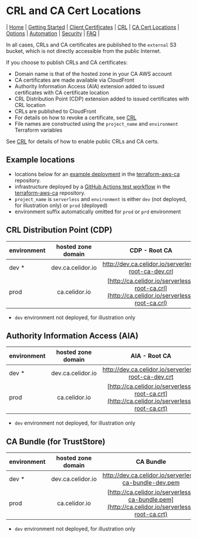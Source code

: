 # CRL and CA Cert Locations
| [Home](index.md) | [Getting Started](getting-started.md) | [Client Certificates](client-certificates.md) | [CRL](revocation.md) | [CA Cert Locations](locations.md) | [Options](options.md) | [Automation](automation.md) | [Security](security.md) | [FAQ](faq.md) |  

In all cases, CRLs and CA certificates are published to the `external` S3 bucket, which is not directly accessible from the public Internet.

If you choose to publish CRLs and CA certificates:
* Domain name is that of the hosted zone in your CA AWS account
* CA certificates are made available via CloudFront
* Authority Information Access (AIA) extension added to issued certificates with CA certificate location
* CRL Distribution Point (CDP) extension added to issued certificates with CRL location
* CRLs are published to CloudFront
* For details on how to revoke a certificate, see [CRL](crl.md)
* File names are constructed using the `project_name` and `environment` Terraform variables

See [CRL](crl.md) for details of how to enable public CRLs and CA certs.

## Example locations
* locations below for an [example deployment](../examples/rsa-public-crl) in the [terraform-aws-ca](https://github.com/q-solution/terraform-aws-ca) repository.
* infrastructure deployed by a [GitHub Actions test workflow](../.github/workflows/rsa_public_crl.yml) in the [terraform-aws-ca](https://github.com/q-solution/terraform-aws-ca) repository.
* `project_name` is `serverless` and `environment` is either `dev` (not deployed, for illustration only) or `prod` (deployed)
* environment suffix automatically omitted for `prod` or `prd` environment

## CRL Distribution Point (CDP)

| environment | hosted zone domain |                                       CDP - Root CA                                        |                                         CDP - Issuing CA                                         |
|-------------|:------------------:|:------------------------------------------------------------------------------------------:|:------------------------------------------------------------------------------------------------:|
| dev *       | dev.ca.celidor.io  |                    http://dev.ca.celidor.io/serverless-root-ca-dev.crl                     |                      http://dev.ca.celidor.io/serverless-issuing-ca-dev.crl                      |
| prod        |   ca.celidor.io    | [http://ca.celidor.io/serverless-root-ca.crl](http://ca.celidor.io/serverless-root-ca.crl) | [http://ca.celidor.io/serverless-issuing-ca.crl](http://ca.celidor.io/serverless-issuing-ca.crl) |

* `dev` environment not deployed, for illustration only

## Authority Information Access (AIA)

| environment | hosted zone domain |                                       AIA - Root CA                                        |                                       AIA - Issuing CA                                        |
|-------------|:------------------:|:------------------------------------------------------------------------------------------:|:---------------------------------------------------------------------------------------------:|
| dev *       | dev.ca.celidor.io  |                    http://dev.ca.celidor.io/serverless-root-ca-dev.crt                     |                    http://dev.ca.celidor.io/serverless-issuing-ca-dev.crt                     |
| prod        |   ca.celidor.io    | [http://ca.celidor.io/serverless-root-ca.crt](http://ca.celidor.io/serverless-root-ca.crt) | [http://ca.celidor.io/serverless-issuing-ca.crt](http://ca.celidor.io/serverless-root-ca.crt) |

* `dev` environment not deployed, for illustration only

## CA Bundle (for TrustStore)

| environment | hosted zone domain |                                          CA Bundle                                           |
|-------------|:------------------:|:--------------------------------------------------------------------------------------------:|
| dev *       | dev.ca.celidor.io  |                      http://dev.ca.celidor.io/serverless-ca-bundle-dev.pem                       |
| prod        |   ca.celidor.io    | [http://ca.celidor.io/serverless-ca-bundle.pem](http://ca.celidor.io/serverless-root-ca.crt) |

* `dev` environment not deployed, for illustration only
